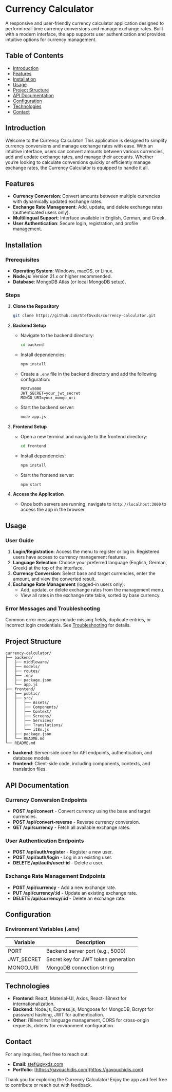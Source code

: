 # Currency Calculator

A responsive and user-friendly currency calculator application designed to perform real-time currency conversions and manage exchange rates. Built with a modern interface, the app supports user authentication and provides intuitive options for currency management.

## Table of Contents

- [Introduction](#introduction)
- [Features](#features)
- [Installation](#installation)
- [Usage](#usage)
- [Project Structure](#project-structure)
- [API Documentation](#api-documentation)
- [Configuration](#configuration)
- [Technologies](#technologies)
- [Contact](#contact)

## Introduction

Welcome to the Currency Calculator! This application is designed to simplify currency conversions and
manage exchange rates with ease. With an intuitive interface, users can convert amounts between
various currencies, add and update exchange rates, and manage their accounts. Whether you’re
looking to calculate conversions quickly or efficiently manage exchange rates, the Currency Calculator
is equipped to handle it all.

## Features

- **Currency Conversion**: Convert amounts between multiple currencies with dynamically updated exchange rates.
- **Exchange Rate Management**: Add, update, and delete exchange rates (authenticated users only).
- **Multilingual Support**: Interface available in English, German, and Greek.
- **User Authentication**: Secure login, registration, and profile management.

## Installation

### Prerequisites

- **Operating System**: Windows, macOS, or Linux.
- **Node.js**: Version 21.x or higher recommended.
- **Database**: MongoDB Atlas (or local MongoDB setup).

### Steps

1. **Clone the Repository**
   ```bash
   git clone https://github.com/StefGvxds/currency-calculator.git
   ```
2. **Backend Setup**
    - Navigate to the backend directory:
      ```bash
      cd backend
      ```
    - Install dependencies:
      ```bash
      npm install
      ```
    - Create a `.env` file in the backend directory and add the following configuration:
      ```plaintext
      PORT=5000
      JWT_SECRET=your_jwt_secret
      MONGO_URI=your_mongo_uri
      ```
    - Start the backend server:
      ```bash
      node app.js
      ```

3. **Frontend Setup**
    - Open a new terminal and navigate to the frontend directory:
      ```bash
      cd frontend
      ```
    - Install dependencies:
      ```bash
      npm install
      ```
    - Start the frontend server:
      ```bash
      npm start
      ```

4. **Access the Application**
    - Once both servers are running, navigate to `http://localhost:3000` to access the app in the browser.

## Usage

### User Guide

1. **Login/Registration**: Access the menu to register or log in. Registered users have access to currency management features.
2. **Language Selection**: Choose your preferred language (English, German, Greek) at the top of the interface.
3. **Currency Conversion**: Select base and target currencies, enter the amount, and view the converted result.
4. **Exchange Rate Management** (logged-in users only):
    - Add, update, or delete exchange rates from the management menu.
    - View all rates in the exchange rate table, sorted by base currency.

### Error Messages and Troubleshooting

Common error messages include missing fields, duplicate entries, or incorrect login credentials. See [Troubleshooting](#troubleshooting) for details.

## Project Structure

```plaintext
currency-calculator/
├── backend/
│   ├── middleware/
│   ├── models/
│   ├── routes/
│   ├── .env
│   ├── package.json
│   └── app.js
├── frontend/
│   ├── public/
│   ├── src/
│   │   ├── Assets/
│   │   ├── Components/
│   │   ├── Context/
│   │   ├── Screens/
│   │   ├── Services/
│   │   ├── Translations/
│   │   └── i18n.js
│   ├── package.json
│   └── README.md
└── README.md
```

- **backend**: Server-side code for API endpoints, authentication, and database models.
- **frontend**: Client-side code, including components, contexts, and translation files.

## API Documentation

### Currency Conversion Endpoints

- **POST /api/convert** - Convert currency using the base and target currencies.
- **POST /api/convert-reverse** - Reverse currency conversion.
- **GET /api/currency** - Fetch all available exchange rates.

### User Authentication Endpoints

- **POST /api/auth/register** - Register a new user.
- **POST /api/auth/login** - Log in an existing user.
- **DELETE /api/auth/user/:id** - Delete a user.

### Exchange Rate Management Endpoints

- **POST /api/currency** - Add a new exchange rate.
- **PUT /api/currency/:id** - Update an existing exchange rate.
- **DELETE /api/currency/:id** - Delete an exchange rate.

## Configuration

### Environment Variables (.env)

| Variable     | Description                   |
|--------------|-------------------------------|
| PORT         | Backend server port (e.g., 5000) |
| JWT_SECRET   | Secret key for JWT token generation |
| MONGO_URI    | MongoDB connection string     |

## Technologies

- **Frontend**: React, Material-UI, Axios, React-i18next for internationalization.
- **Backend**: Node.js, Express.js, Mongoose for MongoDB, Bcrypt for password hashing, JWT for authentication.
- **Other**: i18next for language management, CORS for cross-origin requests, dotenv for environment configuration.

## Contact

For any inquiries, feel free to reach out:

- **Email**: stef@gvxds.com
- **Portfolio**: [https://gavouchidis.com](https://gavouchidis.com)

Thank you for exploring the Currency Calculator! Enjoy the app and feel free to contribute or reach out with feedback.
